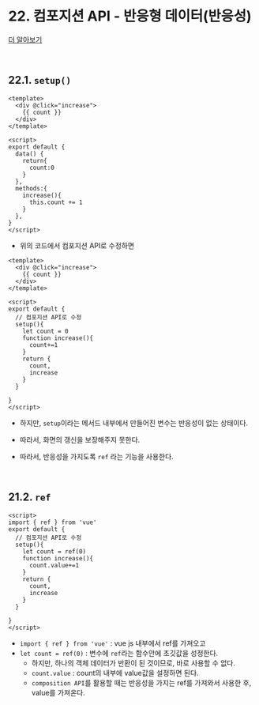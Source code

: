 # 22. 컴포지션 API - 반응형 데이터(반응성)

[더 알아보기](https://kr.vuejs.org/v2/guide/components.html)

<br/>

## 22.1. `setup()`

```vue
<template>
  <div @click="increase">
    {{ count }}
  </div>
</template>

<script>
export default {
  data() {
    return{
      count:0
    }
  },
  methods:{
    increase(){
      this.count += 1
    }
  },
}
</script>
```

- 위의 코드에서 컴포지션 API로 수정하면

```VUE
<template>
  <div @click="increase">
    {{ count }}
  </div>
</template>

<script>
export default {
  // 컴포지션 API로 수정
  setup(){
    let count = 0
    function increase(){
      count+=1
    }
    return { 
      count,
      increase
    }
  }

}
</script>
```

- 하지만, `setup`이라는 메서드 내부에서 만들어진 변수는 반응성이 없는 상태이다.

- 따라서, 화면의 갱신을 보장해주지 못한다.
- 따라서, 반응성을 가지도록 `ref` 라는 기능을 사용한다.

<br/>

## 21.2. `ref` 

```vue
<script>
import { ref } from 'vue'
export default {
  // 컴포지션 API로 수정
  setup(){
    let count = ref(0)
    function increase(){
      count.value+=1
    }
    return { 
      count,
      increase
    }
  }

}
</script>
```

- `import { ref } from 'vue'` : vue js 내부에서 ref를 가져오고
- `let count = ref(0)` : 변수에 `ref`라는 함수안에 초깃값을 성정한다. 
  - 하지만, 하나의 객체 데이터가 반환이 된 것이므로, 바로 사용할 수 없다.
  - `count.value` : count의 내부에 value값을 설정하면 된다.
  - `composition API`를 활용할 때는 반응성을 가지는 ref를 가져와서 사용한 후, value를 가져온다.